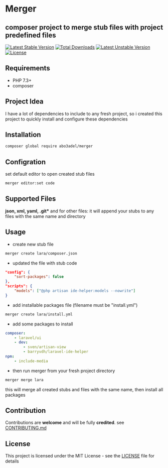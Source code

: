 # Merger
composer project to merge stub files with project predefined files
---
[![Latest Stable Version](https://poser.pugx.org/abo3adel/merger/v)](//packagist.org/packages/abo3adel/merger) [![Total Downloads](https://poser.pugx.org/abo3adel/merger/downloads)](//packagist.org/packages/abo3adel/merger) [![Latest Unstable Version](https://poser.pugx.org/abo3adel/merger/v/unstable)](//packagist.org/packages/abo3adel/merger) [![License](https://poser.pugx.org/abo3adel/merger/license)](//packagist.org/packages/abo3adel/merger)

## Requirements

- PHP 7.3+
- composer

## Project Idea

I have a lot of dependencies to include to any fresh project, so i created this project to quickly install and configure these dependencies

## Installation

```bash
composer global require abo3adel/merger
```

## Configration

set default editor to open created stub files
```bash
merger editor:set code
```

## Supported Files

<strong>json, xml, yaml, .git*</strong> and for other files: it will append your stubs to any files with the same name and directory

## Usage

- create new stub file
```bash
merger create lara/composer.json
```
- updated the file with stub code
```json
"config": {
    "sort-packages": false
},
"scripts": {
    "models": ["@php artisan ide-helper:models --nowrite"]
}
```
- add installable packages file (filename must be "install.yml")
```bash
merger create lara/install.yml
```
- add some packages to install
```yaml
composer:
    - laravel/ui
    - dev:
        - sven/artisan-view
        - barryvdh/laravel-ide-helper
npm:
    - include-media
```
- then run merger from your fresh project directory
```bash
merger merge lara
```
this will merge all created stubs and files with the same name, then install all packages

## Contribution

Contributions are **welcome** and will be fully **credited**.
see [CONTRIBUTING.md](./CONTRIBUTING.md)

## License

This project is licensed under the MIT License - see the [LICENSE](./LICENSE) file for details